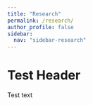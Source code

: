 ```yaml
---
title: "Research"
permalink: /research/
author_profile: false
sidebar:
  nav: "sidebar-research"
---
```


# Test Header

Test text
